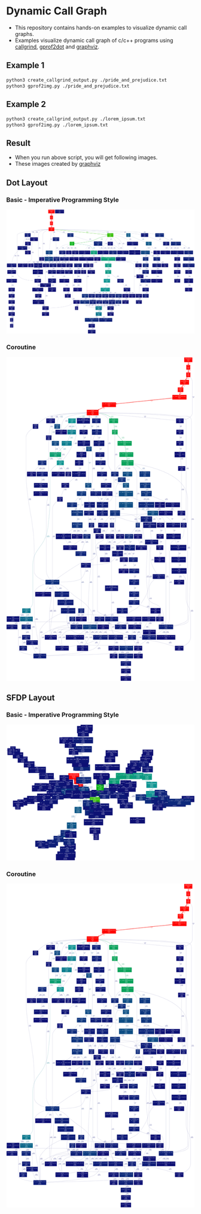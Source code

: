 # Dynamic Call Graph

- This repository contains hands-on examples to visualize dynamic call graphs.
- Examples visualize dynamic call graph of c/c++ programs using [callgrind](https://valgrind.org/docs/manual/cl-manual.html), [gprof2dot](https://github.com/jrfonseca/gprof2dot) and [graphviz](https://graphviz.org).

## Example 1

```shell
python3 create_callgrind_output.py ./pride_and_prejudice.txt
python3 gprof2img.py ./pride_and_prejudice.txt
```

## Example 2

```shell
python3 create_callgrind_output.py ./lorem_ipsum.txt
python3 gprof2img.py ./lorem_ipsum.txt
```

## Result

- When you run above script, you will get following images.
- These images created by [graphviz](https://graphviz.org/)

## Dot Layout

### Basic - Imperative Programming Style
![basic-dot](./basic-pride_and_prejudice-dot.png)

### Coroutine

![c-dot](./coroutine-pride_and_prejudice-dot.png)

## SFDP Layout

### Basic - Imperative Programming Style

![basic-sfdp](./basic-pride_and_prejudice-sfdp.png)

### Coroutine

![c-dot](./coroutine-pride_and_prejudice-dot.png)